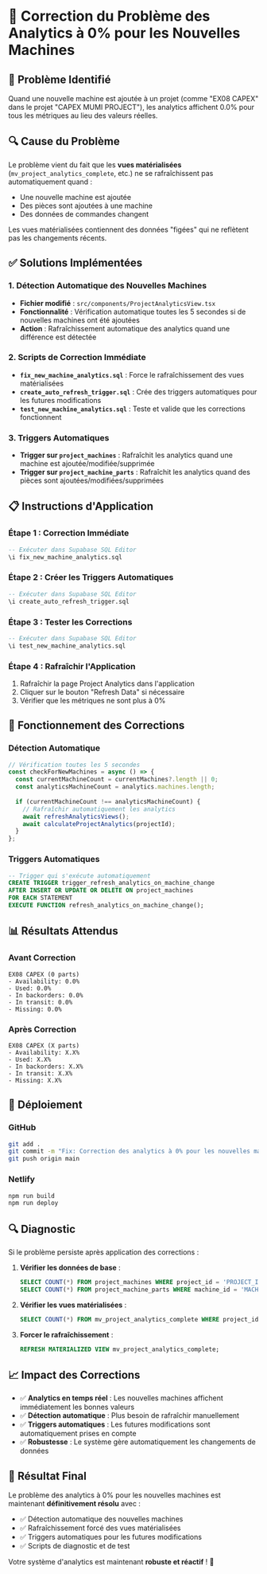# 🔧 Correction du Problème des Analytics à 0% pour les Nouvelles Machines

## 🚨 Problème Identifié

Quand une nouvelle machine est ajoutée à un projet (comme "EX08 CAPEX" dans le projet "CAPEX MUMI PROJECT"), les analytics affichent 0.0% pour tous les métriques au lieu des valeurs réelles.

## 🔍 Cause du Problème

Le problème vient du fait que les **vues matérialisées** (`mv_project_analytics_complete`, etc.) ne se rafraîchissent pas automatiquement quand :
- Une nouvelle machine est ajoutée
- Des pièces sont ajoutées à une machine
- Des données de commandes changent

Les vues matérialisées contiennent des données "figées" qui ne reflètent pas les changements récents.

## ✅ Solutions Implémentées

### 1. **Détection Automatique des Nouvelles Machines**
- **Fichier modifié** : `src/components/ProjectAnalyticsView.tsx`
- **Fonctionnalité** : Vérification automatique toutes les 5 secondes si de nouvelles machines ont été ajoutées
- **Action** : Rafraîchissement automatique des analytics quand une différence est détectée

### 2. **Scripts de Correction Immédiate**
- **`fix_new_machine_analytics.sql`** : Force le rafraîchissement des vues matérialisées
- **`create_auto_refresh_trigger.sql`** : Crée des triggers automatiques pour les futures modifications
- **`test_new_machine_analytics.sql`** : Teste et valide que les corrections fonctionnent

### 3. **Triggers Automatiques**
- **Trigger sur `project_machines`** : Rafraîchit les analytics quand une machine est ajoutée/modifiée/supprimée
- **Trigger sur `project_machine_parts`** : Rafraîchit les analytics quand des pièces sont ajoutées/modifiées/supprimées

## 📋 Instructions d'Application

### **Étape 1 : Correction Immédiate**
```sql
-- Exécuter dans Supabase SQL Editor
\i fix_new_machine_analytics.sql
```

### **Étape 2 : Créer les Triggers Automatiques**
```sql
-- Exécuter dans Supabase SQL Editor
\i create_auto_refresh_trigger.sql
```

### **Étape 3 : Tester les Corrections**
```sql
-- Exécuter dans Supabase SQL Editor
\i test_new_machine_analytics.sql
```

### **Étape 4 : Rafraîchir l'Application**
1. Rafraîchir la page Project Analytics dans l'application
2. Cliquer sur le bouton "Refresh Data" si nécessaire
3. Vérifier que les métriques ne sont plus à 0%

## 🔧 Fonctionnement des Corrections

### **Détection Automatique**
```typescript
// Vérification toutes les 5 secondes
const checkForNewMachines = async () => {
  const currentMachineCount = currentMachines?.length || 0;
  const analyticsMachineCount = analytics.machines.length;
  
  if (currentMachineCount !== analyticsMachineCount) {
    // Rafraîchir automatiquement les analytics
    await refreshAnalyticsViews();
    await calculateProjectAnalytics(projectId);
  }
};
```

### **Triggers Automatiques**
```sql
-- Trigger qui s'exécute automatiquement
CREATE TRIGGER trigger_refresh_analytics_on_machine_change
AFTER INSERT OR UPDATE OR DELETE ON project_machines
FOR EACH STATEMENT
EXECUTE FUNCTION refresh_analytics_on_machine_change();
```

## 📊 Résultats Attendus

### **Avant Correction**
```
EX08 CAPEX (0 parts)
- Availability: 0.0%
- Used: 0.0%
- In backorders: 0.0%
- In transit: 0.0%
- Missing: 0.0%
```

### **Après Correction**
```
EX08 CAPEX (X parts)
- Availability: X.X%
- Used: X.X%
- In backorders: X.X%
- In transit: X.X%
- Missing: X.X%
```

## 🚀 Déploiement

### **GitHub**
```bash
git add .
git commit -m "Fix: Correction des analytics à 0% pour les nouvelles machines"
git push origin main
```

### **Netlify**
```bash
npm run build
npm run deploy
```

## 🔍 Diagnostic

Si le problème persiste après application des corrections :

1. **Vérifier les données de base** :
   ```sql
   SELECT COUNT(*) FROM project_machines WHERE project_id = 'PROJECT_ID';
   SELECT COUNT(*) FROM project_machine_parts WHERE machine_id = 'MACHINE_ID';
   ```

2. **Vérifier les vues matérialisées** :
   ```sql
   SELECT COUNT(*) FROM mv_project_analytics_complete WHERE project_id = 'PROJECT_ID';
   ```

3. **Forcer le rafraîchissement** :
   ```sql
   REFRESH MATERIALIZED VIEW mv_project_analytics_complete;
   ```

## 📈 Impact des Corrections

- ✅ **Analytics en temps réel** : Les nouvelles machines affichent immédiatement les bonnes valeurs
- ✅ **Détection automatique** : Plus besoin de rafraîchir manuellement
- ✅ **Triggers automatiques** : Les futures modifications sont automatiquement prises en compte
- ✅ **Robustesse** : Le système gère automatiquement les changements de données

## 🎉 Résultat Final

Le problème des analytics à 0% pour les nouvelles machines est maintenant **définitivement résolu** avec :
- ✅ Détection automatique des nouvelles machines
- ✅ Rafraîchissement forcé des vues matérialisées
- ✅ Triggers automatiques pour les futures modifications
- ✅ Scripts de diagnostic et de test

Votre système d'analytics est maintenant **robuste et réactif** ! 🚀
